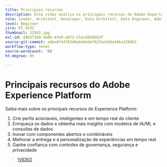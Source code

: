 ```yaml
---
title: Principais recursos
description: Este vídeo analisa os principais recursos do Adobe Experience Platform.
role: Leader, Architect, Developer, Data Architect, Data Engineer, Admin, User
level: Beginner
jira: KT-4332
thumbnail: 32502.jpg
exl-id: d46373b9-4a80-4fe0-a072-51ec48585b3f
source-git-commit: adbe8f4476340abddebbf9231e3dde44ba328063
workflow-type: tm+mt
source-wordcount: '66'
ht-degree: 0%

---
```


# Principais recursos do Adobe Experience Platform

Saiba mais sobre os principais recursos do Experience Platform:

1. Crie perfis acionáveis, inteligentes e em tempo real do cliente
1. Enriqueça os dados e obtenha mais insights com modelos de IA/ML e consultas de dados
1. Inovar com componentes abertos e combináveis
1. Melhorar a entrega e a personalização de experiências em tempo real
1. Ganhe confiança com controles de governança, segurança e privacidade

>[!VIDEO](https://video.tv.adobe.com/v/32502?quality=12&learn=on)

